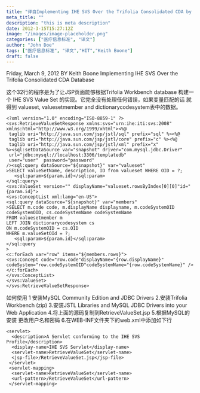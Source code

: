```yaml
---
title: "译自Implementing IHE SVS Over the Trifolia Consolidated CDA by  Keith Boone"
meta_title: ""
description: "this is meta description"
date: 2012-3-15T15:27:12Z
image: "/images/image-placeholder.png"
categories: ["医疗信息标准", "译文"]
author: "John Doe"
tags: ["医疗信息标准", "译文","HIT","Keith Boone"]
draft: false
---
```


Friday, March 9, 2012 BY Keith Boone
Implementing IHE SVS Over the Trifolia Consolidated CDA Database  

这个32行的程序是为了让JSP页面能够根据Trifolia Workbench database 构建一个 IHE SVS Value Set 的实现。它完全没有处理任何错误，如果变量匹配的话 就得到 valueset, valuesetmember and dictionarycodesystem表中的数据。
```
<?xml version="1.0" encoding="ISO-8859-1" ?>
<svs:RetrieveValueSetResponse xmlns:svs="urn:ihe:iti:svs:2008" xmlns:html="http://www.w3.org/1999/xhtml"><%@
 taglib uri="http://java.sun.com/jsp/jstl/sql" prefix="sql" %><%@
 taglib uri="http://java.sun.com/jsp/jstl/core" prefix="c" %><%@
 taglib uri="http://java.sun.com/jsp/jstl/xml" prefix="x"
%><sql:setDataSource var="snapshot" driver="com.mysql.jdbc.Driver"
 url="jdbc:mysql://localhost:3306/templatedb"
 user="user"  password="password"
/><sql:query dataSource="${snapshot}" var="valueset"
>SELECT valueSetName, description, ID from valueset WHERE OID = ?;
   <sql:param>${param.id}</sql:param>
</sql:query>
<svs:ValueSet version="" displayName="valueset.rowsByIndex[0][0]"id="{param.id}">
<svs:ConceptList xml:lang="en-US">
<sql:query dataSource="${snapshot}" var="members"
>SELECT m.code code, m.displayName displayname, m.codeSystemOID codeSystemOID, cs.codeSystemName codeSystemName
FROM valuesetmember m
LEFT JOIN dictionarycodesystem cs
ON m.codeSystemOID = cs.OID
WHERE m.valueSetOId = ?;
   <sql:param>${param.id}</sql:param>
</sql:query
>
<c:forEach var="row" items="${members.rows}">
<svs:Concept code="row.code"displayName="{row.displayName}" codeSystem="row.codeSystemOID"codeSystemName="{row.codeSystemName}" />
</c:forEach>
</svs:ConceptList>
</svs:ValueSet>
</svs:RetrieveValueSetResponse>
```
如何使用
1 安装MySQL Community Edition and JDBC Drivers
2.安装Trifolia Workbench (zip)
3.安装JSTL Libraries and MySQL JDBC Drivers into your Web Application
4.将上面的源码复制到RetrieveValueSet.jsp
5.根据MySQL的安装 更改用户名和密码
6.在WEB-INF文件夹下的web.xml中添加如下行
```
<servlet>
  <description>A Servlet conforming to the IHE SVS Profile</description>
  <display-name>IHE SVS Servlet</display-name>
  <servlet-name>RetrieveValueSet</servlet-name>
  <jsp-file>/RetrieveValueSet.jsp</jsp-file>
 </servlet>
 <servlet-mapping>
  <servlet-name>RetrieveValueSet</servlet-name>
  <url-pattern>/RetrieveValueSet</url-pattern>
 </servlet-mapping>
```
